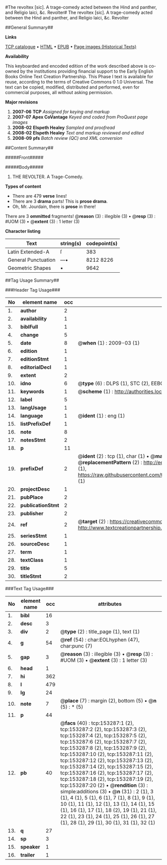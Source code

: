 #The revoltex [sic]. A trage-comedy acted between the Hind and panther, and Religio laici, &c. Revolter#
The revoltex [sic]. A trage-comedy acted between the Hind and panther, and Religio laici, &c.
Revolter

##General Summary##

**Links**

[TCP catalogue](http://www.ota.ox.ac.uk/tcp/)  • 
[HTML](http://tei.it.ox.ac.uk/tcp/Texts-HTML/free/A91/A91719.html)  • 
[EPUB](http://tei.it.ox.ac.uk/tcp/Texts-EPUB/free/A91/A91719.epub) • 
[Page images (Historical Texts)](https://data.historicaltexts.jisc.ac.uk/view?pubId=eebo-99895739e&pageId=eebo-99895739e-153287-1)

**Availability**

This keyboarded and encoded edition of the
	       work described above is co-owned by the institutions
	       providing financial support to the Early English Books
	       Online Text Creation Partnership. This Phase I text is
	       available for reuse, according to the terms of Creative
	       Commons 0 1.0 Universal. The text can be copied,
	       modified, distributed and performed, even for
	       commercial purposes, all without asking permission.

**Major revisions**

1. __2007-06__ __TCP__ *Assigned for keying and markup*
1. __2007-07__ __Apex CoVantage__ *Keyed and coded from ProQuest page images*
1. __2008-02__ __Elspeth Healey__ *Sampled and proofread*
1. __2008-02__ __Elspeth Healey__ *Text and markup reviewed and edited*
1. __2008-09__ __pfs__ *Batch review (QC) and XML conversion*

##Content Summary##

#####Front#####

#####Body#####

1. THE REVOLTER.  A Trage-Comedy.

**Types of content**

  * There are 479 **verse** lines!
  * There are 3 **drama** parts! This is **prose drama**.
  * Oh, Mr. Jourdain, there is **prose** in there!

There are 3 **ommitted** fragments! 
 @__reason__ (3) : illegible (3)  •  @__resp__ (3) : #UOM (3)  •  @__extent__ (3) : 1 letter (3)

**Character listing**


|Text|string(s)|codepoint(s)|
|---|---|---|
|Latin Extended-A|ſ|383|
|General Punctuation|—•|8212 8226|
|Geometric Shapes|▪|9642|

##Tag Usage Summary##

###Header Tag Usage###

|No|element name|occ|attributes|
|---|---|---|---|
|1.|__author__|2||
|2.|__availability__|1||
|3.|__biblFull__|1||
|4.|__change__|5||
|5.|__date__|8| @__when__ (1) : 2009-03 (1)|
|6.|__edition__|1||
|7.|__editionStmt__|1||
|8.|__editorialDecl__|1||
|9.|__extent__|2||
|10.|__idno__|6| @__type__ (6) : DLPS (1), STC (2), EEBO-CITATION (1), PROQUEST (1), VID (1)|
|11.|__keywords__|1| @__scheme__ (1) : http://authorities.loc.gov/ (1)|
|12.|__label__|5||
|13.|__langUsage__|1||
|14.|__language__|1| @__ident__ (1) : eng (1)|
|15.|__listPrefixDef__|1||
|16.|__note__|8||
|17.|__notesStmt__|2||
|18.|__p__|11||
|19.|__prefixDef__|2| @__ident__ (2) : tcp (1), char (1)  •  @__matchPattern__ (2) : ([0-9\-]+):([0-9IVX]+) (1), (.+) (1)  •  @__replacementPattern__ (2) : http://eebo.chadwyck.com/downloadtiff?vid=$1&page=$2 (1), https://raw.githubusercontent.com/textcreationpartnership/Texts/master/tcpchars.xml#$1 (1)|
|20.|__projectDesc__|1||
|21.|__pubPlace__|2||
|22.|__publicationStmt__|2||
|23.|__publisher__|2||
|24.|__ref__|2| @__target__ (2) : https://creativecommons.org/publicdomain/zero/1.0/ (1), http://www.textcreationpartnership.org/docs/. (1)|
|25.|__seriesStmt__|1||
|26.|__sourceDesc__|1||
|27.|__term__|1||
|28.|__textClass__|1||
|29.|__title__|5||
|30.|__titleStmt__|2||


###Text Tag Usage###

|No|element name|occ|attributes|
|---|---|---|---|
|1.|__bibl__|16||
|2.|__desc__|3||
|3.|__div__|2| @__type__ (2) : title_page (1), text (1)|
|4.|__g__|54| @__ref__ (54) : char:EOLhyphen (47), char:punc (7)|
|5.|__gap__|3| @__reason__ (3) : illegible (3)  •  @__resp__ (3) : #UOM (3)  •  @__extent__ (3) : 1 letter (3)|
|6.|__head__|1||
|7.|__hi__|362||
|8.|__l__|479||
|9.|__lg__|24||
|10.|__note__|7| @__place__ (7) : margin (2), bottom (5)  •  @__n__ (5) : * (5)|
|11.|__p__|44||
|12.|__pb__|40| @__facs__ (40) : tcp:153287:1 (2), tcp:153287:2 (2), tcp:153287:3 (2), tcp:153287:4 (2), tcp:153287:5 (2), tcp:153287:6 (2), tcp:153287:7 (2), tcp:153287:8 (2), tcp:153287:9 (2), tcp:153287:10 (2), tcp:153287:11 (2), tcp:153287:12 (2), tcp:153287:13 (2), tcp:153287:14 (2), tcp:153287:15 (2), tcp:153287:16 (2), tcp:153287:17 (2), tcp:153287:18 (2), tcp:153287:19 (2), tcp:153287:20 (2)  •  @__rendition__ (3) : simple:additions (3)  •  @__n__ (31) : 2 (1), 3 (1), 4 (1), 5 (1), 6 (1), 7 (1), 8 (1), 9 (1), 10 (1), 11 (1), 12 (1), 13 (1), 14 (1), 15 (1), 16 (1), 17 (1), 18 (2), 19 (1), 21 (1), 22 (1), 23 (1), 24 (1), 25 (1), 26 (1), 27 (1), 28 (1), 29 (1), 30 (1), 31 (1), 32 (1)|
|13.|__q__|27||
|14.|__sp__|3||
|15.|__speaker__|1||
|16.|__trailer__|1||
